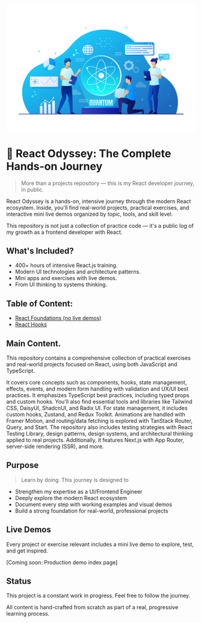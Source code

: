 ![react image](head-image.jpg)

# 🚀 React Odyssey: The Complete Hands-on Journey

> More than a projects repository — this is my React developer journey, in public.

React Odyssey is a hands-on, intensive journey through the modern React ecosystem. Inside, you'll find real-world projects, practical exercises, and interactive mini live demos organized by topic, tools, and skill level.

This repository is not just a collection of practice code — it's a public log of my growth as a frontend developer with React.

## What's Included?
-   400+ hours of intensive React.js training.
-   Modern UI technologies and architecture patterns.
-   Mini apps and exercises with live demos.
-   From UI thinking to systems thinking.

## Table of Content:

- [React Foundations (no live demos)](react-foundation/README.md)
- [React Hooks](react-hooks/README.md)

## Main Content.

This repository contains a comprehensive collection of practical exercises and real-world projects focused on React, using both JavaScript and TypeScript. 

It covers core concepts such as components, hooks, state management, effects, events, and modern form handling with validation and UX/UI best practices. It emphasizes TypeScript best practices, including typed props and custom hooks. You'll also find essential tools and libraries like Tailwind CSS, DaisyUI, ShadcnUI, and Radix UI. For state management, it includes custom hooks, Zustand, and Redux Toolkit. Animations are handled with Framer Motion, and routing/data fetching is explored with TanStack Router, Query, and Start. The repository also includes testing strategies with React Testing Library, design patterns, design systems, and architectural thinking applied to real projects. Additionally, it features Next.js with App Router, server-side rendering (SSR), and more.

## Purpose

> Learn by doing. This journey is designed to

* Strengthen my expertise as a UI/Frontend Engineer
* Deeply explore the modern React ecosystem
* Document every step with working examples and visual demos
* Build a strong foundation for real-world, professional projects

## Live Demos

Every project or exercise relevant includes a mini live demo to explore, test, and get inspired.

[Coming soon: Production demo index page]

## Status

This project is a constant work in progress. Feel free to follow the journey.

All content is hand-crafted from scratch as part of a real, progressive learning process.